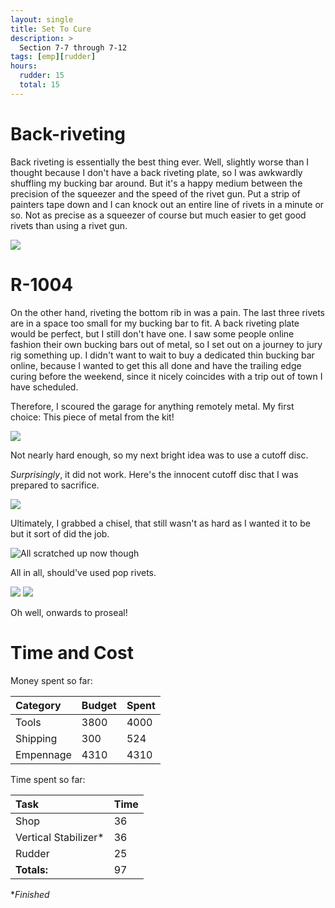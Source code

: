 ```yaml
---
layout: single
title: Set To Cure
description: >
  Section 7-7 through 7-12
tags: [emp][rudder]
hours:
  rudder: 15
  total: 15
---
```

# Back-riveting

Back riveting is essentially the best thing ever. Well, slightly worse than I thought because I don't have a back riveting plate, so I was awkwardly shuffling my bucking bar around. But it's a happy medium between the precision of the squeezer and the speed of the rivet gun. Put a strip of painters tape down and I can knock out an entire line of rivets in a minute or so. Not as precise as a squeezer of course but much easier to get good rivets than using a rivet gun.

![](https://i.imgur.com/Tgvgzfz.jpg)

# R-1004

On the other hand, riveting the bottom rib in was a pain. The last three rivets are in a space too small for my bucking bar to fit. A back riveting plate would be perfect, but I still don't have one. I saw some people online fashion their own bucking bars out of metal, so I set out on a journey to jury rig something up. I didn't want to wait to buy a dedicated thin bucking bar online, because I wanted to get this all done and have the trailing edge curing before the weekend, since it nicely coincides with a trip out of town I have scheduled.

Therefore, I scoured the garage for anything remotely metal. My first choice: This piece of metal from the kit!

![](https://i.imgur.com/6iy6Smd.jpg)

Not nearly hard enough, so my next bright idea was to use a cutoff disc.

*Surprisingly*, it did not work. Here's the innocent cutoff disc that I was prepared to sacrifice.

![](https://i.imgur.com/pgQir6X.jpg)

Ultimately, I grabbed a chisel, that still wasn't as hard as I wanted it to be but it sort of did the job.

![All scratched up now though](https://i.imgur.com/i2VmDQ8.jpg)

All in all, should've used pop rivets.

![](https://i.imgur.com/zapxgAz.jpg)
![](https://i.imgur.com/VXUMZQz.jpg)


Oh well, onwards to proseal!

# Time and Cost


Money spent so far:

| Category     | Budget            | Spent |
|:-------------|:------------------|:------|
| Tools        | 3800              | 4000  |
| Shipping     | 300               | 524   |
| Empennage    | 4310              | 4310  |

Time spent so far:

| Task                | Time              |
|:--------------------|:------------------|
| Shop                | 36                |
| Vertical Stabilizer*| 36                |
| Rudder              | 25                |
|**Totals:**          | 97                |

*_Finished_

